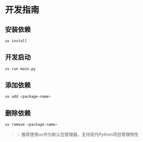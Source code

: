 # 开发指南


## 安装依赖
```bash
uv install
```

## 开发启动
```bash
uv run main.py
```

## 添加依赖
```bash
uv add <package-name>
```

## 删除依赖
```bash
uv remove <package-name>
```

> 💡 推荐使用uv作为默认包管理器，支持现代Python项目管理特性